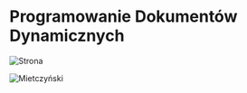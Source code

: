# Programowanie Dokumentów Dynamicznych

![Strona](https://user-images.githubusercontent.com/12998256/96035820-dc916780-0e63-11eb-9242-25789904ba6d.gif)

![Mietczyński](https://user-images.githubusercontent.com/12998256/96035824-de5b2b00-0e63-11eb-9625-13c01e73ff9d.png)
